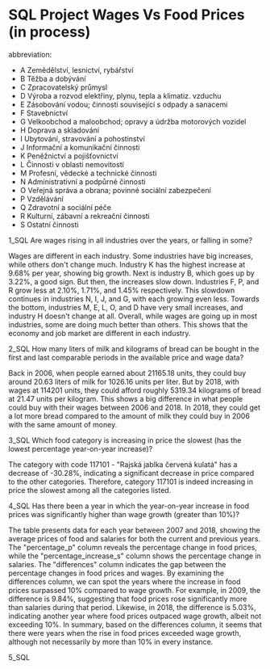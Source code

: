 # SQL Project Wages Vs Food Prices (in process)

abbreviation:

- A	Zemědělství, lesnictví, rybářství
- B	Těžba a dobývání
- C	Zpracovatelský průmysl
- D	Výroba a rozvod elektřiny, plynu, tepla a klimatiz. vzduchu
- E	Zásobování vodou; činnosti související s odpady a sanacemi
- F	Stavebnictví
- G	Velkoobchod a maloobchod; opravy a údržba motorových vozidel
- H	Doprava a skladování
- I	Ubytování, stravování a pohostinství
- J	Informační a komunikační činnosti
- K	Peněžnictví a pojišťovnictví
- L	Činnosti v oblasti nemovitostí
- M	Profesní, vědecké a technické činnosti
- N	Administrativní a podpůrné činnosti
- O	Veřejná správa a obrana; povinné sociální zabezpečení
- P	Vzdělávání
- Q	Zdravotní a sociální péče
- R	Kulturní, zábavní a rekreační činnosti
- S	Ostatní činnosti

1_SQL Are wages rising in all industries over the years, or falling in some?

Wages are different in each industry. Some industries have big increases, while others don't change much. Industry K has the highest increase at 9.68% per year, showing big growth. Next is industry B, which goes up by 3.22%, a good sign. But then, the increases slow down. Industries F, P, and R grow less at 2.10%, 1.71%, and 1.45% respectively. This slowdown continues in industries N, I, J, and G, with each growing even less. Towards the bottom, industries M, E, L, O, and D have very small increases, and industry H doesn't change at all. Overall, while wages are going up in most industries, some are doing much better than others. This shows that the economy and job market are different in each industry.

2_SQL How many liters of milk and kilograms of bread can be bought in the first and last comparable periods in the available price and wage data?

Back in 2006, when people earned about 21165.18 units, they could buy around 20.63 liters of milk for 1026.16 units per liter. But by 2018, with wages at 114201 units, they could afford roughly 5319.34 kilograms of bread at 21.47 units per kilogram. This shows a big difference in what people could buy with their wages between 2006 and 2018. In 2018, they could get a lot more bread compared to the amount of milk they could buy in 2006 with the same amount of money.

3_SQL Which food category is increasing in price the slowest (has the lowest percentage year-on-year increase)?

The category with code 117101 - "Rajská jablka červená kulatá" has a decrease of -30.28%, indicating a significant decrease in price compared to the other categories. Therefore, category 117101 is indeed increasing in price the slowest among all the categories listed.

4_SQL Has there been a year in which the year-on-year increase in food prices was significantly higher than wage growth (greater than 10%)?

The table presents data for each year between 2007 and 2018, showing the average prices of food and salaries for both the current and previous years. The "percentage_p" column reveals the percentage change in food prices, while the "percentage_increase_s" column shows the percentage change in salaries. The "differences" column indicates the gap between the percentage changes in food prices and wages.
By examining the differences column, we can spot the years where the increase in food prices surpassed 10% compared to wage growth. For example, in 2009, the difference is 9.84%, suggesting that food prices rose significantly more than salaries during that period. Likewise, in 2018, the difference is 5.03%, indicating another year where food prices outpaced wage growth, albeit not exceeding 10%.
In summary, based on the differences column, it seems that there were years when the rise in food prices exceeded wage growth, although not necessarily by more than 10% in every instance.

5_SQL 











